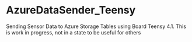 # AzureDataSender_Teensy

Sending Sensor Data to Azure Storage Tables using Board Teensy 4.1.
This is work in progress, not in a state to be useful for others
